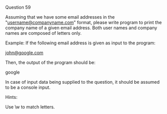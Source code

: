 Question 59

Assuming that we have some email addresses in the "username@companyname.com" format, please write program to print the company name of a given email address. 
Both user names and company names are composed of letters only.

Example: If the following email address is given as input to the program:

john@google.com

Then, the output of the program should be:

google

In case of input data being supplied to the question, it should be assumed to be a console input.

Hints:

Use \w to match letters.

